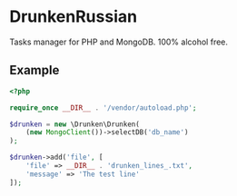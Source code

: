 # DrunkenRussian
Tasks manager for PHP and MongoDB. 100% alcohol free.

## Example

```php
<?php

require_once __DIR__ . '/vendor/autoload.php';

$drunken = new \Drunken\Drunken(
    (new MongoClient())->selectDB('db_name')
);

$drunken->add('file', [
    'file' => __DIR__ . 'drunken_lines_.txt',
    'message' => 'The test line'
]);
```
